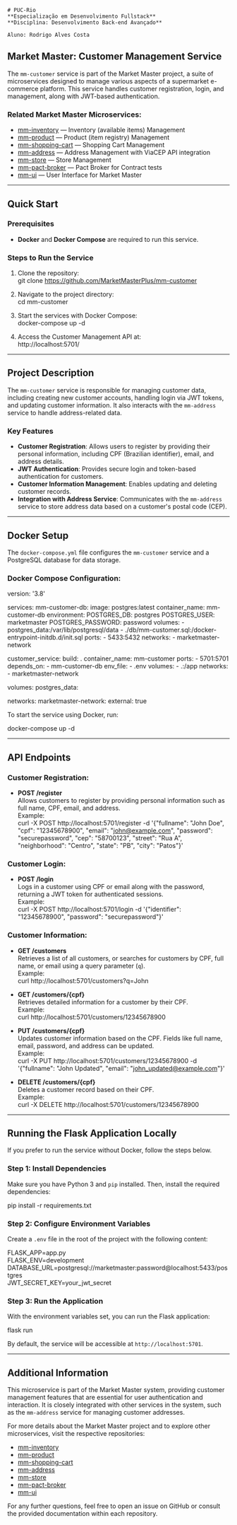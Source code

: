 ```
# PUC-Rio  
**Especialização em Desenvolvimento Fullstack**  
**Disciplina: Desenvolvimento Back-end Avançado**  

Aluno: Rodrigo Alves Costa  
```

## Market Master: Customer Management Service

The `mm-customer` service is part of the Market Master project, a suite of microservices designed to manage various aspects of a supermarket e-commerce platform. This service handles customer registration, login, and management, along with JWT-based authentication.

### Related Market Master Microservices:
- [mm-inventory](https://github.com/MarketMasterPlus/mm-inventory) — Inventory (available items) Management
- [mm-product](https://github.com/MarketMasterPlus/mm-product) — Product (item registry) Management
- [mm-shopping-cart](https://github.com/MarketMasterPlus/mm-shopping-cart) — Shopping Cart Management
- [mm-address](https://github.com/MarketMasterPlus/mm-address) — Address Management with ViaCEP API integration
- [mm-store](https://github.com/MarketMasterPlus/mm-store) — Store Management
- [mm-pact-broker](https://github.com/MarketMasterPlus/mm-pact-broker) — Pact Broker for Contract tests
- [mm-ui](https://github.com/MarketMasterPlus/mm-ui) — User Interface for Market Master

---

## Quick Start

### Prerequisites
- **Docker** and **Docker Compose** are required to run this service.

### Steps to Run the Service
1. Clone the repository:  
   git clone https://github.com/MarketMasterPlus/mm-customer

2. Navigate to the project directory:  
   cd mm-customer

3. Start the services with Docker Compose:  
   docker-compose up -d

4. Access the Customer Management API at:  
   http://localhost:5701/

---

## Project Description

The `mm-customer` service is responsible for managing customer data, including creating new customer accounts, handling login via JWT tokens, and updating customer information. It also interacts with the `mm-address` service to handle address-related data.

### Key Features
- **Customer Registration**: Allows users to register by providing their personal information, including CPF (Brazilian identifier), email, and address details.
- **JWT Authentication**: Provides secure login and token-based authentication for customers.
- **Customer Information Management**: Enables updating and deleting customer records.
- **Integration with Address Service**: Communicates with the `mm-address` service to store address data based on a customer's postal code (CEP).

---

## Docker Setup

The `docker-compose.yml` file configures the `mm-customer` service and a PostgreSQL database for data storage.

### Docker Compose Configuration:

version: '3.8'

services:
  mm-customer-db:
    image: postgres:latest
    container_name: mm-customer-db
    environment:
      POSTGRES_DB: postgres
      POSTGRES_USER: marketmaster
      POSTGRES_PASSWORD: password
    volumes:
      - postgres_data:/var/lib/postgresql/data
      - ./db/mm-customer.sql:/docker-entrypoint-initdb.d/init.sql
    ports:
      - 5433:5432
    networks:
      - marketmaster-network

  customer_service:
    build: .
    container_name: mm-customer
    ports:
      - 5701:5701
    depends_on:
      - mm-customer-db
    env_file:
      - .env
    volumes:
      - .:/app
    networks:
      - marketmaster-network

volumes:
  postgres_data:

networks:
  marketmaster-network:
    external: true

To start the service using Docker, run:

docker-compose up -d

---

## API Endpoints

### Customer Registration:
- **POST /register**  
  Allows customers to register by providing personal information such as full name, CPF, email, and address.  
  Example:  
  curl -X POST http://localhost:5701/register -d '{"fullname": "John Doe", "cpf": "12345678900", "email": "john@example.com", "password": "securepassword", "cep": "58700123", "street": "Rua A", "neighborhood": "Centro", "state": "PB", "city": "Patos"}'

### Customer Login:
- **POST /login**  
  Logs in a customer using CPF or email along with the password, returning a JWT token for authenticated sessions.  
  Example:  
  curl -X POST http://localhost:5701/login -d '{"identifier": "12345678900", "password": "securepassword"}'

### Customer Information:
- **GET /customers**  
  Retrieves a list of all customers, or searches for customers by CPF, full name, or email using a query parameter (`q`).  
  Example:  
  curl http://localhost:5701/customers?q=John

- **GET /customers/{cpf}**  
  Retrieves detailed information for a customer by their CPF.  
  Example:  
  curl http://localhost:5701/customers/12345678900

- **PUT /customers/{cpf}**  
  Updates customer information based on the CPF. Fields like full name, email, password, and address can be updated.  
  Example:  
  curl -X PUT http://localhost:5701/customers/12345678900 -d '{"fullname": "John Updated", "email": "john_updated@example.com"}'

- **DELETE /customers/{cpf}**  
  Deletes a customer record based on their CPF.  
  Example:  
  curl -X DELETE http://localhost:5701/customers/12345678900

---

## Running the Flask Application Locally

If you prefer to run the service without Docker, follow the steps below.

### Step 1: Install Dependencies

Make sure you have Python 3 and `pip` installed. Then, install the required dependencies:

pip install -r requirements.txt

### Step 2: Configure Environment Variables

Create a `.env` file in the root of the project with the following content:

FLASK_APP=app.py  
FLASK_ENV=development  
DATABASE_URL=postgresql://marketmaster:password@localhost:5433/postgres  
JWT_SECRET_KEY=your_jwt_secret

### Step 3: Run the Application

With the environment variables set, you can run the Flask application:

flask run

By default, the service will be accessible at `http://localhost:5701`.

---

## Additional Information

This microservice is part of the Market Master system, providing customer management features that are essential for user authentication and interaction. It is closely integrated with other services in the system, such as the `mm-address` service for managing customer addresses.

For more details about the Market Master project and to explore other microservices, visit the respective repositories:

- [mm-inventory](https://github.com/MarketMasterPlus/mm-inventory)
- [mm-product](https://github.com/MarketMasterPlus/mm-product)
- [mm-shopping-cart](https://github.com/MarketMasterPlus/mm-shopping-cart)
- [mm-address](https://github.com/MarketMasterPlus/mm-address)
- [mm-store](https://github.com/MarketMasterPlus/mm-store)
- [mm-pact-broker](https://github.com/MarketMasterPlus/mm-pact-broker)
- [mm-ui](https://github.com/MarketMasterPlus/mm-ui)

For any further questions, feel free to open an issue on GitHub or consult the provided documentation within each repository.

